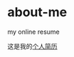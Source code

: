 # about-me
my online resume

这是我的[个人简历](https://github.com/chocolatezhu/about-me/blob/master/my_resume.md)
